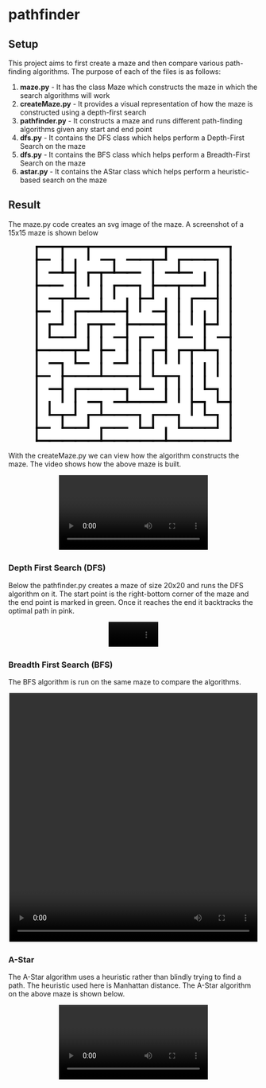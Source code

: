 # pathfinder

## Setup

This project aims to first create a maze and then compare various path-finding algorithms. The purpose of each of the files is as follows:

1. **maze.py** - It has the class Maze which constructs the maze in which the search algorithms will work
2. **createMaze.py** - It provides a visual representation of how the maze is constructed using a depth-first search
3. **pathfinder.py** - It constructs a maze and runs different path-finding algorithms given any start and end point
4. **dfs.py** - It contains the DFS class which helps perform a Depth-First Search on the maze
5. **dfs.py** - It contains the BFS class which helps perform a Breadth-First Search on the maze
6. **astar.py** - It contains the AStar class which helps perform a heuristic-based search on the maze

## Result

The maze.py code creates an svg image of the maze. A screenshot of a 15x15 maze is shown below

<p align="center">
  <img width="400" src="images/maze_10_10.png">
</p>

With the createMaze.py we can view how the algorithm constructs the maze. The video shows how the above maze is built.

<div align="center">
<video src='https://github.com/Bhuyashi/pathfinder/assets/28145026/4fc3dae7-fd64-4ddb-8ca5-f9761b191d89' />
</div>

### Depth First Search (DFS)

Below the pathfinder.py creates a maze of size 20x20 and runs the DFS algorithm on it. The start point is the right-bottom corner of the maze and the end point is marked in green. Once it reaches the end it backtracks the optimal path in pink.

<div align="center" >
<video src='https://github.com/Bhuyashi/pathfinder/assets/28145026/44d23f77-5d62-4521-bfdf-0fb9707403ef' width="100"/>
</div>

### Breadth First Search (BFS)

The BFS algorithm is run on the same maze to compare the algorithms.

<div align="center">
<video width="500" height="500" controls> 
  <source src='https://github.com/Bhuyashi/pathfinder/assets/28145026/7930a7c4-dfa4-4dbb-8b81-c6caf0e12a2c' />
</video>
</div>

### A-Star

The A-Star algorithm uses a heuristic rather than blindly trying to find a path. The heuristic used here is Manhattan distance. The A-Star algorithm on the above maze is shown below.

<div align="center">
<video src='https://github.com/Bhuyashi/pathfinder/assets/28145026/a8863b3d-e92c-406c-bccb-e90651dc183d' />
</div>











